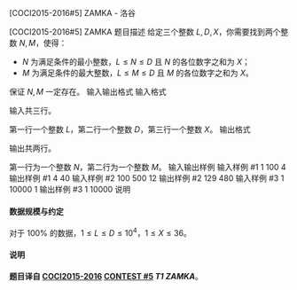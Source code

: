 



[COCI2015-2016#5] ZAMKA - 洛谷














[COCI2015-2016#5] ZAMKA
题目描述
给定三个整数 $L,D,X$，你需要找到两个整数 $N,M$，使得：

- $N$ 为满足条件的最小整数，$L\le N\le D$ 且 $N$ 的各位数字之和为 $X$；
- $M$ 为满足条件的最大整数，$L\le M\le D$ 且 $M$ 的各位数字之和为 $X$。

保证 $N,M$ 一定存在。
输入输出格式
输入格式

输入共三行。

第一行一个整数 $L$，第二行一个整数 $D$，第三行一个整数 $X$。
输出格式

输出共两行。

第一行为一个整数 $N$，第二行为一个整数 $M$。
输入输出样例
输入样例 #1
1
100
4
输出样例 #1
4
40
输入样例 #2
100
500
12
输出样例 #2
129
480
输入样例 #3
1
10000
1
输出样例 #3
1
10000
说明
#### 数据规模与约定

对于 $100\%$ 的数据，$1\le L\le D\le 10^4$，$1\le X\le 36$。

#### 说明

**题目译自 [COCI2015-2016](https://hsin.hr/coci/archive/2015_2016/) [CONTEST #5](https://hsin.hr/coci/archive/2015_2016/contest5_tasks.pdf) *T1 ZAMKA***。






